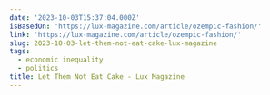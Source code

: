 ```yaml
---
date: '2023-10-03T15:37:04.000Z'
isBasedOn: 'https://lux-magazine.com/article/ozempic-fashion/'
link: 'https://lux-magazine.com/article/ozempic-fashion/'
slug: 2023-10-03-let-them-not-eat-cake-lux-magazine
tags:
  - economic inequality
  - politics
title: Let Them Not Eat Cake - Lux Magazine
---
```


